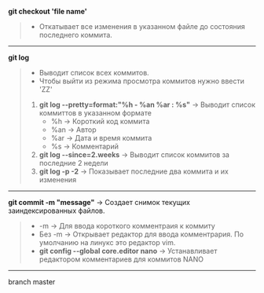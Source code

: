 __git checkout 'file name'__
> - Откатывает все изменения в указанном файле до состояния последнего коммита.
---
__git log__ 
> - Выводит список всех коммитов.
> - Чтобы выйти из режима просмотра коммитов нужно ввести 'ZZ'
> 1. __git log --pretty=format:"%h - %an %ar : %s"__ -> Выводит список коммиттов в указанном формате
>    - %h -> Короткий код коммита
>    - %an -> Автор
>    - %ar -> Дата и время коммита
>    - %s -> Комментарий
> 2. __git log --since=2.weeks__ -> Выводит список коммитов за последние 2 недели
> 3. __git log -p -2__ -> Показывает последние два коммита и их изменения
---
__git commit -m "message"__ -> Создает снимок текущих заиндексированных файлов.
> - -m -> Для ввода короткого комментраия к коммиту
> - Без -m -> Открывает редактор для ввода комментрария. По умолчанию на линукс это редактор vim.
> - __git config --global core.editor nano__ -> Устанавливает редактором комментариев для коммитов NANO
---
branch master